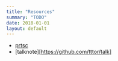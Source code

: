 ```yaml
---
title: "Resources"
summary: "TODO"
date: 2018-01-01
layout: default
---
```


* [prtsc](https://photos.app.goo.gl/p2xnILiK5HJ1l4S52)
* [talknote][https://github.com/tttor/talk]